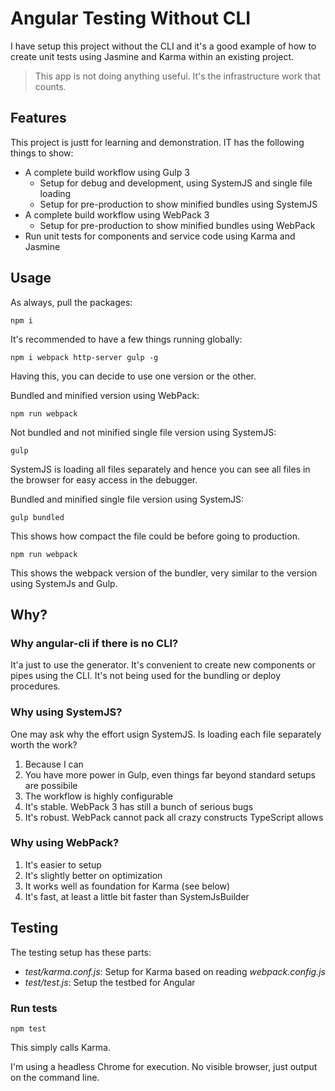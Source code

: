# Angular Testing Without CLI

I have setup this project without the CLI and it's a good example of how to create unit tests using Jasmine and Karma within an existing project.

> This app is not doing anything useful. It's the infrastructure work that counts.

## Features

This project is justt for learning and demonstration. IT has the following things to show:

* A complete build workflow using Gulp 3
  * Setup for debug and development, using SystemJS and single file loading
  * Setup for pre-production to show minified bundles using SystemJS
* A complete build workflow using WebPack 3
  * Setup for pre-production to show minified bundles using WebPack
* Run unit tests for components and service code using Karma and Jasmine

## Usage

As always, pull the packages:

~~~
npm i
~~~

It's recommended to have a few things running globally:

~~~
npm i webpack http-server gulp -g
~~~

Having this, you can decide to use one version or the other.

Bundled and minified version using WebPack:

~~~
npm run webpack
~~~

Not bundled and not minified single file version using SystemJS:

~~~
gulp
~~~

SystemJS is loading all files separately and hence you can see all files in the browser for easy access in the debugger.

Bundled and minified single file version using SystemJS:

~~~
gulp bundled
~~~

This shows how compact the file could be before going to production.

~~~
npm run webpack
~~~

This shows the webpack version of the bundler, very similar to the version using SystemJs and Gulp.

## Why?

### Why angular-cli if there is no CLI?

It'a just to use the generator. It's convenient to create new components or pipes using the CLI. It's not being used for the bundling or deploy procedures.

### Why using SystemJS?

One may ask why the effort usign SystemJS. Is loading each file separately worth the work?

1. Because I can
2. You have more power in Gulp, even things far beyond standard setups are possibile
3. The workflow is highly configurable
4. It's stable. WebPack 3 has still a bunch of serious bugs
5. It's robust. WebPack cannot pack all crazy constructs TypeScript allows

### Why using WebPack?

1. It's easier to setup
2. It's slightly better on optimization
3. It works well as foundation for Karma (see below)
4. It's fast, at least a little bit faster than SystemJsBuilder

## Testing

The testing setup has these parts:

* *test/karma.conf.js*: Setup for Karma based on reading *webpack.config.js*
* *test/test.js*: Setup the testbed for Angular

### Run tests

~~~
npm test
~~~

This simply calls Karma.

I'm using a headless Chrome for execution. No visible browser, just output on the command line.
